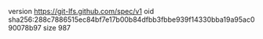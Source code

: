 version https://git-lfs.github.com/spec/v1
oid sha256:288c7886515ec84bf7e17b00b84dfbb3fbbe939f14330bba19a95ac090078b97
size 987
